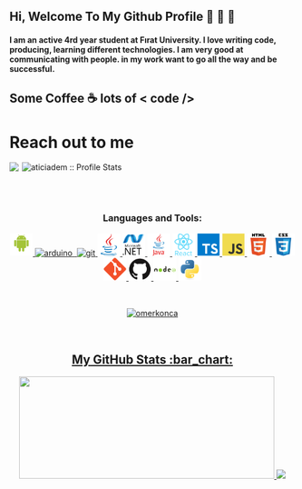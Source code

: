 
## Hi, Welcome To My Github Profile 👋 👋 👋

#### I am an active 4rd year student at Fırat University. I love writing code, producing, learning different technologies. I am very good at communicating with people. in my work want to go all the way and be successful.

## Some Coffee ☕ lots of < code />

# Reach out to me
<img src="https://komarev.com/ghpvc/?username=omerkonca&color=green" alt="aticiadem :: Profile Stats"></a>
[<img  width="22" src="https://unpkg.com/simple-icons@v4/icons/linkedin.svg" align="left" />][linkedin]

<br />

<br />

<h3 align="center">Languages and Tools:</h3>
<p align="center"> <a href="https://developer.android.com" target="_blank"> <img src="https://raw.githubusercontent.com/devicons/devicon/master/icons/android/android-original-wordmark.svg" alt="android" width="40" height="40"/> </a> <a href="https://www.arduino.cc/" target="_blank"> <img src="https://cdn.worldvectorlogo.com/logos/arduino-1.svg" alt="arduino" width="40" height="40"/> </a> <a href="https://www.cprogramming.com/" target="_blank"> <img target="_blank"> <img src="https://www.vectorlogo.zone/logos/git-scm/git-scm-icon.svg" alt="git" width="40" height="40"/> </a> <a href="https://www.java.com" target="_blank"> <img src="https://raw.githubusercontent.com/devicons/devicon/master/icons/java/java-original.svg" alt="java" width="40" height="40"/> </a> <a href="https://kotlinlang.org" 

  <img src="https://raw.githubusercontent.com/devicons/devicon/master/icons//csharp/csharp-original.svg" width="40" height="40" />
  <img src="https://raw.githubusercontent.com/devicons/devicon/master/icons/dot-net/dot-net-original-wordmark.svg" width="40" height="40" />
  <img src="https://raw.githubusercontent.com/devicons/devicon/master/icons/java/java-original-wordmark.svg" width="40" height="40" />
  <img src="https://raw.githubusercontent.com/devicons/devicon/master/icons/react/react-original-wordmark.svg" width="40" height="40" />
  <img src="https://raw.githubusercontent.com/devicons/devicon/master/icons/typescript/typescript-original.svg" width="40" height="40" />
  <img src="https://raw.githubusercontent.com/devicons/devicon/master/icons/javascript/javascript-original.svg" width="40" height="40" />
  <img src="https://raw.githubusercontent.com/devicons/devicon/master/icons/html5/html5-original-wordmark.svg" width="40" height="40" />
  <img src="https://raw.githubusercontent.com/devicons/devicon/master/icons/css3/css3-original-wordmark.svg" width="40" height="40" />
  <img src="https://raw.githubusercontent.com/devicons/devicon/master/icons/git/git-original.svg" width="40" height="40" />
  <img src="https://raw.githubusercontent.com/devicons/devicon/master/icons/github/github-original.svg" width="40" height="40" />
  <img src="https://raw.githubusercontent.com/devicons/devicon/master/icons/nodejs/nodejs-original-wordmark.svg" width="40" height="40" />
  <img src="https://raw.githubusercontent.com/devicons/devicon/master/icons/python/python-original.svg" width="40" height="40" />


</p>
<br />
<p align="center">
  <img align="center" src="https://github-readme-streak-stats.herokuapp.com/?user=omerkonca" alt="omerkonca" />
</p>
<br />

<h2 align="center">My GitHub Stats :bar_chart:</h2>
<p align="center">
  <img src="https://github-readme-stats.vercel.app/api?username=omerkonca&show_icons=true&theme=tokyonight" width="450" height="180">
  <img src="https://github-readme-stats.vercel.app/api/top-langs/?username=omerkonca&layout=compact&theme=tokyonight" height="180">
  
</p>












[linkedin]: https://www.linkedin.com/in/omerkonca/
